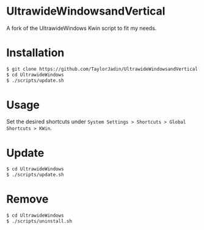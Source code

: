 # UltrawideWindowsandVertical 
A fork of the UltrawideWindows Kwin script to fit my needs.

# Installation

```bash
$ git clone https://github.com/TaylorJadin/UltrawideWindowsandVertical.git
$ cd UltrawideWindows
$ ./scripts/update.sh
```

# Usage
Set the desired shortcuts under `System Settings > Shortcuts > Global Shortcuts > KWin`.

# Update
```bash
$ cd UltrawideWindows
$ ./scripts/update.sh
```

# Remove
```bash
$ cd UltrawideWindows
$ ./scripts/uninstall.sh
```
